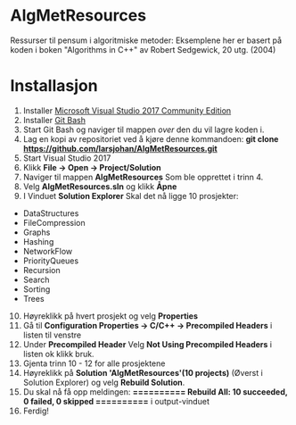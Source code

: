 # AlgMetResources
Ressurser til pensum i algoritmiske metoder:
Eksemplene her er basert på koden i boken "Algorithms in C++" av Robert Sedgewick, 20 utg. (2004)

# Installasjon
1. Installer [Microsoft Visual Studio 2017 Community Edition](https://www.visualstudio.com/vs/community/)
2. Installer [Git Bash](https://git-scm.com/downloads)
3. Start Git Bash og naviger til mappen *over* den du vil lagre koden i.
4. Lag en kopi av repositoriet ved å kjøre denne kommandoen: **git clone https://github.com/larsjohan/AlgMetResources.git**
5. Start Visual Studio 2017
6. Klikk **File -> Open -> Project/Solution**
7. Naviger til mappen **AlgMetResources** Som ble opprettet i trinn 4.
8. Velg **AlgMetResources.sln** og klikk **Åpne**
9. I Vinduet **Solution Explorer** Skal det nå ligge 10 prosjekter:
  - DataStructures
  - FileCompression
  - Graphs
  - Hashing
  - NetworkFlow
  - PriorityQueues
  - Recursion
  - Search
  - Sorting
  - Trees
10. Høyreklikk på hvert prosjekt og velg **Properties**
11. Gå til **Configuration Properties -> C/C++ -> Precompiled Headers** i listen til venstre
12. Under **Precompiled Header** Velg **Not Using Precompiled Headers** i listen ok klikk bruk. 
13. Gjenta trinn 10 - 12 for alle prosjektene
14. Høyreklikk på **Solution 'AlgMetResources'(10 projects)** (Øverst i Solution Explorer) og velg **Rebuild Solution**.
15. Du skal nå få opp meldingen: **========== Rebuild All: 10 succeeded, 0 failed, 0 skipped ==========** i output-vinduet
16. Ferdig!

